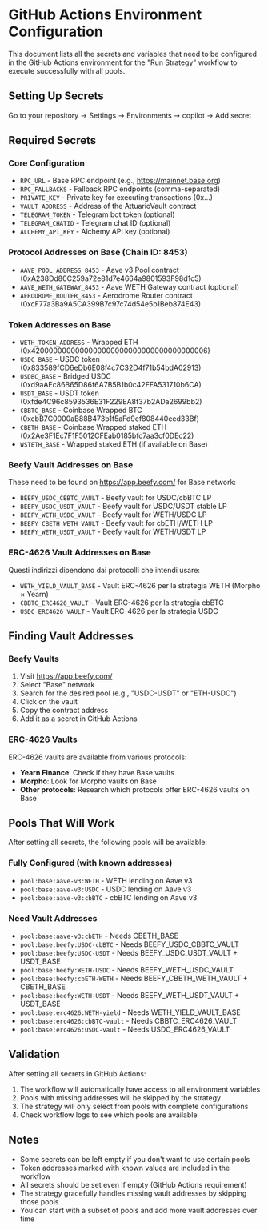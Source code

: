 # GitHub Actions Environment Configuration

This document lists all the secrets and variables that need to be configured in the GitHub Actions environment for the "Run Strategy" workflow to execute successfully with all pools.

## Setting Up Secrets

Go to your repository → Settings → Environments → copilot → Add secret

## Required Secrets

### Core Configuration
- `RPC_URL` - Base RPC endpoint (e.g., https://mainnet.base.org)
- `RPC_FALLBACKS` - Fallback RPC endpoints (comma-separated)
- `PRIVATE_KEY` - Private key for executing transactions (0x...)
- `VAULT_ADDRESS` - Address of the AttuarioVault contract
- `TELEGRAM_TOKEN` - Telegram bot token (optional)
- `TELEGRAM_CHATID` - Telegram chat ID (optional)
- `ALCHEMY_API_KEY` - Alchemy API key (optional)

### Protocol Addresses on Base (Chain ID: 8453)
- `AAVE_POOL_ADDRESS_8453` - Aave v3 Pool contract (0xA238Dd80C259a72e81d7e4664a9801593F98d1c5)
- `AAVE_WETH_GATEWAY_8453` - Aave WETH Gateway contract (optional)
- `AERODROME_ROUTER_8453` - Aerodrome Router contract (0xcF77a3Ba9A5CA399B7c97c74d54e5b1Beb874E43)

### Token Addresses on Base
- `WETH_TOKEN_ADDRESS` - Wrapped ETH (0x4200000000000000000000000000000000000006)
- `USDC_BASE` - USDC token (0x833589fCD6eDb6E08f4c7C32D4f71b54bdA02913)
- `USDBC_BASE` - Bridged USDC (0xd9aAEc86B65D86f6A7B5B1b0c42FFA531710b6CA)
- `USDT_BASE` - USDT token (0xfde4C96c8593536E31F229EA8f37b2ADa2699bb2)
- `CBBTC_BASE` - Coinbase Wrapped BTC (0xcbB7C0000aB88B473b1f5aFd9ef808440eed33Bf)
- `CBETH_BASE` - Coinbase Wrapped staked ETH (0x2Ae3F1Ec7F1F5012CFEab0185bfc7aa3cf0DEc22)
- `WSTETH_BASE` - Wrapped staked ETH (if available on Base)

### Beefy Vault Addresses on Base
These need to be found on https://app.beefy.com/ for Base network:

- `BEEFY_USDC_CBBTC_VAULT` - Beefy vault for USDC/cbBTC LP
- `BEEFY_USDC_USDT_VAULT` - Beefy vault for USDC/USDT stable LP
- `BEEFY_WETH_USDC_VAULT` - Beefy vault for WETH/USDC LP
- `BEEFY_CBETH_WETH_VAULT` - Beefy vault for cbETH/WETH LP
- `BEEFY_WETH_USDT_VAULT` - Beefy vault for WETH/USDT LP

### ERC-4626 Vault Addresses on Base
Questi indirizzi dipendono dai protocolli che intendi usare:

- `WETH_YIELD_VAULT_BASE` - Vault ERC-4626 per la strategia WETH (Morpho × Yearn)
- `CBBTC_ERC4626_VAULT` - Vault ERC-4626 per la strategia cbBTC
- `USDC_ERC4626_VAULT` - Vault ERC-4626 per la strategia USDC

## Finding Vault Addresses

### Beefy Vaults
1. Visit https://app.beefy.com/
2. Select "Base" network
3. Search for the desired pool (e.g., "USDC-USDT" or "ETH-USDC")
4. Click on the vault
5. Copy the contract address
6. Add it as a secret in GitHub Actions

### ERC-4626 Vaults
ERC-4626 vaults are available from various protocols:
- **Yearn Finance**: Check if they have Base vaults
- **Morpho**: Look for Morpho vaults on Base
- **Other protocols**: Research which protocols offer ERC-4626 vaults on Base

## Pools That Will Work

After setting all secrets, the following pools will be available:

### Fully Configured (with known addresses)
- `pool:base:aave-v3:WETH` - WETH lending on Aave v3
- `pool:base:aave-v3:USDC` - USDC lending on Aave v3
- `pool:base:aave-v3:cbBTC` - cbBTC lending on Aave v3

### Need Vault Addresses
- `pool:base:aave-v3:cbETH` - Needs CBETH_BASE
- `pool:base:beefy:USDC-cbBTC` - Needs BEEFY_USDC_CBBTC_VAULT
- `pool:base:beefy:USDC-USDT` - Needs BEEFY_USDC_USDT_VAULT + USDT_BASE
- `pool:base:beefy:WETH-USDC` - Needs BEEFY_WETH_USDC_VAULT
- `pool:base:beefy:cbETH-WETH` - Needs BEEFY_CBETH_WETH_VAULT + CBETH_BASE
- `pool:base:beefy:WETH-USDT` - Needs BEEFY_WETH_USDT_VAULT + USDT_BASE
- `pool:base:erc4626:WETH-yield` - Needs WETH_YIELD_VAULT_BASE
- `pool:base:erc4626:cbBTC-vault` - Needs CBBTC_ERC4626_VAULT
- `pool:base:erc4626:USDC-vault` - Needs USDC_ERC4626_VAULT

## Validation

After setting all secrets in GitHub Actions:

1. The workflow will automatically have access to all environment variables
2. Pools with missing addresses will be skipped by the strategy
3. The strategy will only select from pools with complete configurations
4. Check workflow logs to see which pools are available

## Notes

- Some secrets can be left empty if you don't want to use certain pools
- Token addresses marked with known values are included in the workflow
- All secrets should be set even if empty (GitHub Actions requirement)
- The strategy gracefully handles missing vault addresses by skipping those pools
- You can start with a subset of pools and add more vault addresses over time
